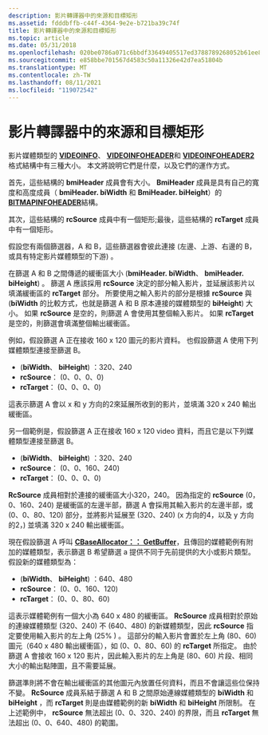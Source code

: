 ```yaml
---
description: 影片轉譯器中的來源和目標矩形
ms.assetid: fdddbffb-c44f-4364-9e2e-b721ba39c74f
title: 影片轉譯器中的來源和目標矩形
ms.topic: article
ms.date: 05/31/2018
ms.openlocfilehash: 020be0786a071c6bbdf33649405517ed3788789268052b61ee89d97a23f357f4
ms.sourcegitcommit: e858bbe701567d4583c50a11326e42d7ea51804b
ms.translationtype: MT
ms.contentlocale: zh-TW
ms.lasthandoff: 08/11/2021
ms.locfileid: "119072542"
---
```

# <a name="source-and-target-rectangles-in-video-renderers"></a>影片轉譯器中的來源和目標矩形

影片媒體類型的 [**VIDEOINFO**](/previous-versions/windows/desktop/api/amvideo/ns-amvideo-videoinfo)、 [**VIDEOINFOHEADER**](/previous-versions/windows/desktop/api/amvideo/ns-amvideo-videoinfoheader)和 [**VIDEOINFOHEADER2**](/previous-versions/windows/desktop/api/dvdmedia/ns-dvdmedia-videoinfoheader2) 格式結構中有三種大小。 本文將說明它們是什麼，以及它們的運作方式。

首先，這些結構的 **bmiHeader** 成員會有大小。 **BmiHeader** 成員是具有自己的寬度和高度成員（ **bmiHeader. biWidth** 和 **BmiHeader. biHeight**）的 [**BITMAPINFOHEADER**](/windows/win32/api/wingdi/ns-wingdi-bitmapinfoheader)結構。

其次，這些結構的 **rcSource** 成員中有一個矩形;最後，這些結構的 **rcTarget** 成員中有一個矩形。

假設您有兩個篩選器，A 和 B，這些篩選器會彼此連接 (左邊、上游、右邊的 B，或具有特定影片媒體類型的下游) 。

在篩選 A 和 B 之間傳遞的緩衝區大小 (**bmiHeader. biWidth**、 **bmiHeader. biHeight**) 。 篩選 A 應該採用 **rcSource** 決定的部分輸入影片，並延展該影片以填滿緩衝區的 **rcTarget** 部分。 所要使用之輸入影片的部分是根據 **rcSource** 與 (**biWidth** 的比較方式，也就是篩選 A 和 B 原本連接的媒體類型的 **biHeight**) 大小。 如果 **rcSource** 是空的，則篩選 A 會使用其整個輸入影片。 如果 **rcTarget** 是空的，則篩選會填滿整個輸出緩衝區。

例如，假設篩選 A 正在接收 160 x 120 圖元的影片資料。 也假設篩選 A 使用下列媒體類型連接至篩選 B。

-    (**biWidth**、 **biHeight**) ：320、240
-   **rcSource**： (0、0、0、0) 
-   **rcTarget**： (0、0、0、0) 

這表示篩選 A 會以 x 和 y 方向的2來延展所收到的影片，並填滿 320 x 240 輸出緩衝區。

另一個範例是，假設篩選 A 正在接收 160 x 120 video 資料，而且它是以下列媒體類型連接至篩選 B。

-    (**biWidth**、 **biHeight**) ：320、240
-   **rcSource**： (0、0、160、240) 
-   **rcTarget**： (0、0、0、0) 

**RcSource** 成員相對於連接的緩衝區大小320，240。 因為指定的 **rcSource** (0，0、160、240) 是緩衝區的左邊半部，篩選 A 會採用其輸入影片的左邊半部，或 (0、0、80、120) 部分，並將影片延展至 (320、240)  (x 方向的4，以及 y 方向的2，) 並填滿 320 x 240 輸出緩衝區。

現在假設篩選 A 呼叫 [**CBaseAllocator：： GetBuffer**](cbaseallocator-getbuffer.md)，且傳回的媒體範例有附加的媒體類型，表示篩選 B 希望篩選 a 提供不同于先前提供的大小或影片類型。 假設新的媒體類型為：

-    (**biWidth**、 **biHeight**) ：640、480
-   **rcSource**： (0、0、160、120) 
-   **rcTarget**： (0、0、80、60) 

這表示媒體範例有一個大小為 640 x 480 的緩衝區。 **RcSource** 成員相對於原始的連線媒體類型 (320、240) 不 (640、480) 的新媒體類型，因此 **rcSource** 指定要使用輸入影片的左上角 (25% ) 。 這部分的輸入影片會置於左上角 (80、60) 圖元（640 x 480 輸出緩衝區），如 (0、0、80、60) 的 **rcTarget** 所指定。 由於篩選 A 會接收 160 x 120 影片，因此輸入影片的左上角是 (80、60) 片段、相同大小的輸出點陣圖，且不需要延展。

篩選準則將不會在輸出緩衝區的其他圖元內放置任何資料，而且不會讓這些位保持不變。 **RcSource** 成員系結于篩選 A 和 B 之間原始連線媒體類型的 **biWidth** 和 **biHeight** ，而 **rcTarget** 則是由媒體範例的新 **biWidth** 和 **biHeight** 所限制。 在上述範例中， **rcSource** 無法超出 (0、0、320、240) 的界限，而且 **rcTarget** 無法超出 (0、0、640、480) 的範圍。

 

 



